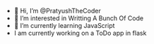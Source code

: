 - 👋 Hi, I’m @PratyushTheCoder
- 👀 I’m interested in Writting A Bunch Of Code
- 🌱 I’m currently learning JavaScript
- I am currently working on a ToDo app in flask

<!---
PratyushTheCoder/PratyushTheCoder is a ✨ special ✨ repository because its `README.md` (this file) appears on your GitHub profile.
You can click the Preview link to take a look at your changes.
--->

